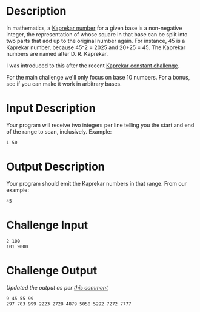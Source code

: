 # Description

In mathematics, a [Kaprekar number](https://en.wikipedia.org/wiki/Kaprekar_number) for a given base is a non-negative integer, the representation of whose square in that base can be split into two parts that add up to the original number again. For instance, 45 is a Kaprekar number, because 45^2 = 2025 and 20+25 = 45. The Kaprekar numbers are named after D. R. Kaprekar. 

I was introduced to this after the recent [Kaprekar constant challenge](https://www.reddit.com/r/dailyprogrammer/comments/56tbds/20161010_challenge_287_easy_kaprekars_routine/). 

For the main challenge we'll only focus on base 10 numbers. For a bonus, see if you can make it work in arbitrary bases.

# Input Description

Your program will receive two integers per line telling you the start and end of the range to scan, inclusively. Example:

	1 50

# Output Description

Your program should emit the Kaprekar numbers in that range. From our example:

	45

# Challenge Input

	2 100
	101 9000

# Challenge Output

*Updated the output as per [this comment](https://www.reddit.com/r/dailyprogrammer/comments/5aemnn/20161031_challenge_290_easy_kaprekar_numbers/d9fx1hf/)*

	9 45 55 99
	297 703 999 2223 2728 4879 5050 5292 7272 7777
